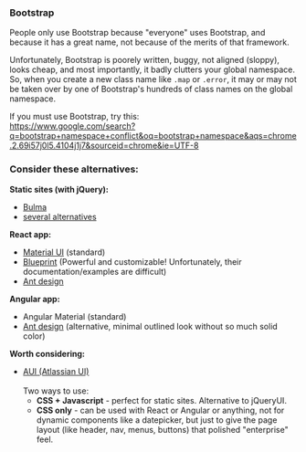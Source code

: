 ### Bootstrap  
  
People only use Bootstrap because "everyone" uses Bootstrap, and because it has a great name, not because of the merits of that framework.  
  
Unfortunately, Bootstrap is poorely written, buggy, not aligned (sloppy), looks cheap, and most importantly, it badly clutters your global namespace. So, when you create a new class name like `.map` or `.error`, it may or may not be taken over by one of Bootstrap's hundreds of class names on the global namespace.  
  
If you must use Bootstrap, try this:  
https://www.google.com/search?q=bootstrap+namespace+conflict&oq=bootstrap+namespace&aqs=chrome.2.69i57j0l5.4104j1j7&sourceid=chrome&ie=UTF-8  
  
  
### Consider these alternatives:  
  
**Static sites (with jQuery):**  
* [Bulma](https://bulma.io/alternative-to-bootstrap/)  
* [several alternatives](https://www.agriya.com/blog/15-alternatives-bootstrap-foundation-skeleton/)  
  
**React app:**  
* [Material UI](https://material-ui.com/​) (standard)  
* [Blueprint](https://blueprintjs.com/) (Powerful and customizable! Unfortunately, their documentation/examples are difficult)  
* [Ant design](https://ant.design/docs/react/introduce)  
  
**Angular app:**  
* Angular Material (standard)  
* [Ant design](https://ng.ant.design/docs/introduce/en​) (alternative, minimal outlined look without so much solid color)  
  
**Worth considering:**  
* [AUI (Atlassian UI)](https://docs.atlassian.com/aui)  
<br />Two ways to use:  
    * **CSS + Javascript** - perfect for static sites. Alternative to jQueryUI.  
    * **CSS only** - can be used with React or Angular or anything, not for dynamic components like a datepicker, but just to give the page layout (like header, nav, menus, buttons) that polished "enterprise" feel.
